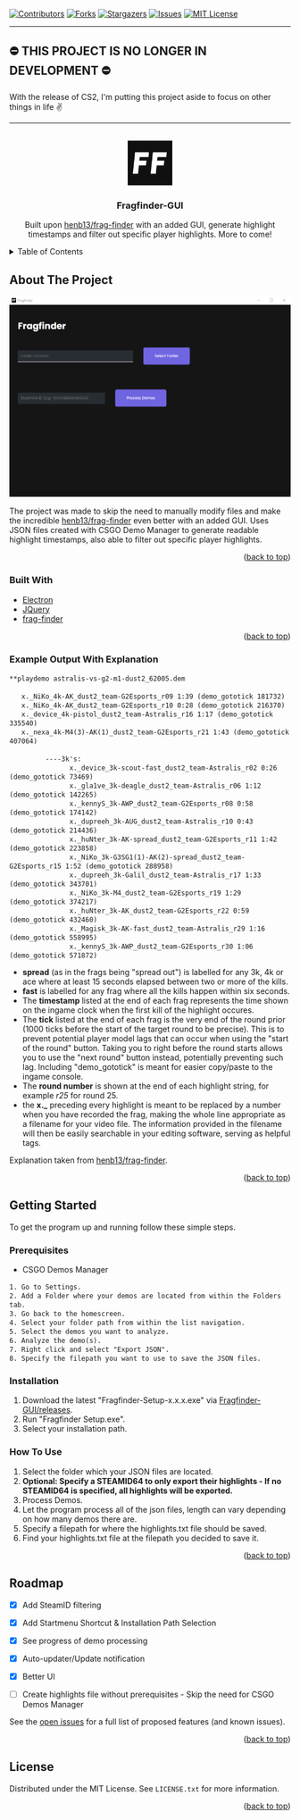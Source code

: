 <div id="top"></div>


<!-- PROJECT SHIELDS -->
<!--
*** I'm using markdown "reference style" links for readability.
*** Reference links are enclosed in brackets [ ] instead of parentheses ( ).
*** See the bottom of this document for the declaration of the reference variables
*** for contributors-url, forks-url, etc. This is an optional, concise syntax you may use.
*** https://www.markdownguide.org/basic-syntax/#reference-style-links
-->
[![Contributors][contributors-shield]][contributors-url]
[![Forks][forks-shield]][forks-url]
[![Stargazers][stars-shield]][stars-url]
[![Issues][issues-shield]][issues-url]
[![MIT License][license-shield]][license-url]

---

## ⛔ THIS PROJECT IS NO LONGER IN DEVELOPMENT ⛔

With the release of CS2, I'm putting this project aside to focus on other things in life ✌️

---

<!-- PROJECT LOGO -->
<br />
<div align="center">
  <a href="https://github.com/Arad119/Fragfinder-GUI">
    <img src="images/logo.png" alt="Logo" width="80" height="80">
  </a>

<h3 align="center">Fragfinder-GUI</h3>

  <p align="center">
    Built upon <a href="https://github.com/HenB13/frag-finder">henb13/frag-finder</a> with an added GUI, generate highlight timestamps and filter out specific player highlights. More to come!
  </p>
</div>



<!-- TABLE OF CONTENTS -->
<details>
  <summary>Table of Contents</summary>
  <ol>
    <li>
      <a href="#about-the-project">About The Project</a>
      <ul>
        <li><a href="#built-with">Built With</a></li>
        <li><a href="#example-output-with-explanation">Example Output With Explanation</a></li>
      </ul>
    </li>
    <li>
      <a href="#getting-started">Getting Started</a>
      <ul>
        <li><a href="#prerequisites">Prerequisites</a></li>
        <li><a href="#installation">Installation</a></li>
        <li><a href="#how-to-use">How To Use</a></li>
      </ul>
    </li>
    <li><a href="#roadmap">Roadmap</a></li>
    <li><a href="#license">License</a></li>
  </ol>
</details>



<!-- ABOUT THE PROJECT -->
## About The Project

![FragFinder-GUI Screenshot][product-screenshot]

The project was made to skip the need to manually modify files and make the incredible [henb13/frag-finder](https://github.com/HenB13/frag-finder) even better with an added GUI. Uses JSON files created with CSGO Demo Manager to generate readable highlight timestamps, also able to filter out specific player highlights.


<p align="right">(<a href="#top">back to top</a>)</p>



### Built With

* [Electron](https://www.electronjs.org/)
* [JQuery](https://jquery.com)
* [frag-finder](https://github.com/HenB13/frag-finder)

<p align="right">(<a href="#top">back to top</a>)</p>


<!-- OUTPUT EXAMPLE -->
### Example Output With Explanation

```
**playdemo astralis-vs-g2-m1-dust2_62005.dem

   x._NiKo_4k-AK_dust2_team-G2Esports_r09 1:39 (demo_gototick 181732)
   x._NiKo_4k-AK_dust2_team-G2Esports_r10 0:28 (demo_gototick 216370)
   x._device_4k-pistol_dust2_team-Astralis_r16 1:17 (demo_gototick 335540)
   x._nexa_4k-M4(3)-AK(1)_dust2_team-G2Esports_r21 1:43 (demo_gototick 407064)

         ----3k's:
               x._device_3k-scout-fast_dust2_team-Astralis_r02 0:26 (demo_gototick 73469)
               x._gla1ve_3k-deagle_dust2_team-Astralis_r06 1:12 (demo_gototick 142265)
               x._kennyS_3k-AWP_dust2_team-G2Esports_r08 0:58 (demo_gototick 174142)
               x._dupreeh_3k-AUG_dust2_team-Astralis_r10 0:43 (demo_gototick 214436)
               x._huNter_3k-AK-spread_dust2_team-G2Esports_r11 1:42 (demo_gototick 223858)
               x._NiKo_3k-G3SG1(1)-AK(2)-spread_dust2_team-G2Esports_r15 1:52 (demo_gototick 288958)
               x._dupreeh_3k-Galil_dust2_team-Astralis_r17 1:33 (demo_gototick 343701)
               x._NiKo_3k-M4_dust2_team-G2Esports_r19 1:29 (demo_gototick 374217)
               x._huNter_3k-AK_dust2_team-G2Esports_r22 0:59 (demo_gototick 432460)
               x._Magisk_3k-AK-fast_dust2_team-Astralis_r29 1:16 (demo_gototick 558995)
               x._kennyS_3k-AWP_dust2_team-G2Esports_r30 1:06 (demo_gototick 571872)
```
  - <b>spread</b> (as in the frags being "spread out") is labelled for any 3k, 4k or ace where at least 15 seconds elapsed between two or more of the kills. 
  - <b>fast</b> is labelled for any frag where all the kills happen within six seconds.
  - The <b>timestamp</b> listed at the end of each frag represents the time shown on the ingame clock when the first kill of the highlight occures.
  - The <b>tick</b> listed at the end of each frag is the very end of the round prior (1000 ticks before the start of the target round to be precise). This is to prevent potential player model lags that can occur when using the "start of the round" button. Taking you to right before the round starts allows you to use the "next round" button instead, potentially preventing such lag. Including "demo_gototick" is meant for easier copy/paste to the ingame console.
  - The <b>round number</b> is shown at the end of each highlight string, for example <i>r25</i> for round 25.
  - the <b>x._</b> preceding every highlight is meant to be replaced by a number when you have recorded the frag, making the whole line appropriate as a filename for your video file. The information provided in the filename will then be easily searchable in your editing software, serving as helpful tags.

  Explanation taken from [henb13/frag-finder](https://github.com/HenB13/frag-finder).

<p align="right">(<a href="#top">back to top</a>)</p>


<!-- GETTING STARTED -->
## Getting Started

To get the program up and running follow these simple steps.

### Prerequisites

* CSGO Demos Manager
```
1. Go to Settings.
2. Add a Folder where your demos are located from within the Folders tab.
3. Go back to the homescreen.
4. Select your folder path from within the list navigation. 
5. Select the demos you want to analyze.
6. Analyze the demo(s).
7. Right click and select "Export JSON".
8. Specify the filepath you want to use to save the JSON files.
```

### Installation

1. Download the latest "Fragfinder-Setup-x.x.x.exe" via [Fragfinder-GUI/releases](https://github.com/Arad119/Fragfinder-GUI/releases).
2. Run "Fragfinder Setup.exe".
3. Select your installation path.

### How To Use

1. Select the folder which your JSON files are located.
2. **Optional: Specify a STEAMID64 to only export their highlights - If no STEAMID64 is specified, all highlights will be exported.**
3. Process Demos.
4. Let the program process all of the json files, length can vary depending on how many demos there are.
5. Specify a filepath for where the highlights.txt file should be saved.
6. Find your highlights.txt file at the filepath you decided to save it.

<p align="right">(<a href="#top">back to top</a>)</p>



<!-- ROADMAP -->
## Roadmap

- [x] Add SteamID filtering
- [x] Add Startmenu Shortcut & Installation Path Selection
- [x] See progress of demo processing 
- [x] Auto-updater/Update notification
- [x] Better UI
- [ ] Create highlights file without prerequisites - Skip the need for CSGO Demos Manager


See the [open issues](https://github.com/Arad119/Fragfinder-GUI/issues) for a full list of proposed features (and known issues).

<p align="right">(<a href="#top">back to top</a>)</p>

<!-- LICENSE -->
## License

Distributed under the MIT License. See `LICENSE.txt` for more information.

<p align="right">(<a href="#top">back to top</a>)</p>


<!-- MARKDOWN LINKS & IMAGES -->
<!-- https://www.markdownguide.org/basic-syntax/#reference-style-links -->
[contributors-shield]: https://img.shields.io/github/contributors/Arad119/Fragfinder-GUI.svg?style=for-the-badge
[contributors-url]: https://github.com/Arad119/Fragfinder-GUI/graphs/contributors
[forks-shield]: https://img.shields.io/github/forks/Arad119/Fragfinder-GUI.svg?style=for-the-badge
[forks-url]: https://github.com/Arad119/Fragfinder-GUI/network/members
[stars-shield]: https://img.shields.io/github/stars/Arad119/Fragfinder-GUI.svg?style=for-the-badge
[stars-url]: https://github.com/Arad119/Fragfinder-GUI/stargazers
[issues-shield]: https://img.shields.io/github/issues/Arad119/Fragfinder-GUI.svg?style=for-the-badge
[issues-url]: https://github.com/Arad119/Fragfinder-GUI/issues
[license-shield]: https://img.shields.io/github/license/Arad119/Fragfinder-GUI.svg?style=for-the-badge
[license-url]: https://github.com/Arad119/Fragfinder-GUI/blob/master/LICENSE.txt
[product-screenshot]: images/Program.png
